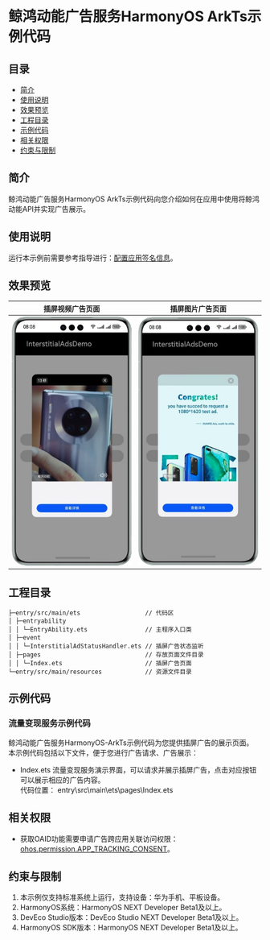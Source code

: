 # 鲸鸿动能广告服务HarmonyOS ArkTs示例代码
## 目录

* [简介](#简介)
* [使用说明](#使用说明)
* [效果预览](#效果预览)
* [工程目录](#工程目录)
* [示例代码](#示例代码)
* [相关权限](#相关权限)
* [约束与限制](#约束与限制)


## 简介
鲸鸿动能广告服务HarmonyOS ArkTs示例代码向您介绍如何在应用中使用将鲸鸿动能API并实现广告展示。

## 使用说明

运行本示例前需要参考指导进行：[配置应用签名信息](https://developer.huawei.com/consumer/cn/doc/harmonyos-guides-V5/application-dev-overview-V5#section42841246144813)。

## 效果预览
| **插屏视频广告页面**                             | **插屏图片广告页面**                                              |
|--------------------------------------------|-----------------------------------------------------------|
| ![avatar](./screenshots/device/interstitial_video.jpg) | ![avatar](./screenshots/device/interstitial_pictures.jpg) |

## 工程目录
```
├─entry/src/main/ets                  // 代码区  
│ ├─entryability
│ │ └─EntryAbility.ets                // 主程序入口类
│ ├─event   
│ │ └─InterstitialAdStatusHandler.ets // 插屏广告状态监听
│ ├─pages                             // 存放页面文件目录                
│ │ └─Index.ets                       // 插屏广告页面
└─entry/src/main/resources            // 资源文件目录
```

## 示例代码
### 流量变现服务示例代码
鲸鸿动能广告服务HarmonyOS-ArkTs示例代码为您提供插屏广告的展示页面。
本示例代码包括以下文件，便于您进行广告请求、广告展示：

* Index.ets
流量变现服务演示界面，可以请求并展示插屏广告，点击对应按钮可以展示相应的广告内容。
<br>代码位置： entry\src\main\ets\pages\Index.ets</br>

## 相关权限

* 获取OAID功能需要申请广告跨应用关联访问权限：[ohos.permission.APP_TRACKING_CONSENT](https://developer.huawei.com/consumer/cn/doc/harmonyos-guides-V5/permissions-for-all-V5#ohospermissionapp_tracking_consent)。

## 约束与限制

1. 本示例仅支持标准系统上运行，支持设备：华为手机、平板设备。
2. HarmonyOS系统：HarmonyOS NEXT Developer Beta1及以上。
3. DevEco Studio版本：DevEco Studio NEXT Developer Beta1及以上。
4. HarmonyOS SDK版本：HarmonyOS NEXT Developer Beta1及以上。